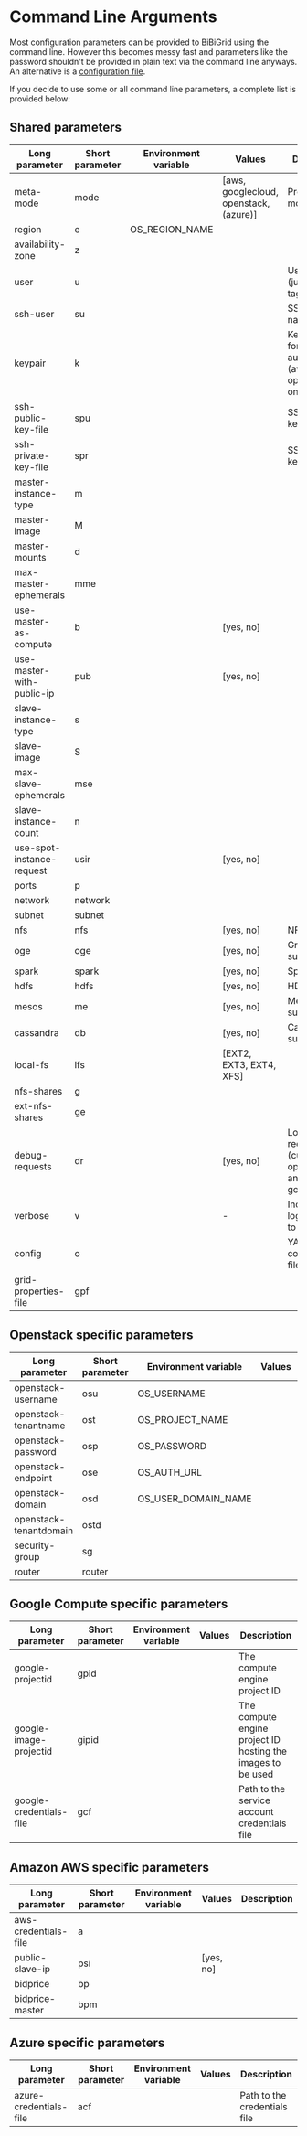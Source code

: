 # Command Line Arguments
Most configuration parameters can be provided to BiBiGrid using the command line.
However this becomes messy fast and parameters like the password shouldn't be provided
in plain text via the command line anyways. An alternative is a [configuration file](CONFIGURATION_SCHEMA.md).

If you decide to use some or all command line parameters, a complete list is provided below:

## Shared parameters
| Long parameter             | Short parameter | Environment variable | Values | Description                                          |
|----------------------------|-----------------|----------------------|--------|------------------------------------------------------|
| meta-mode                  | mode            |                      | [aws, googlecloud, openstack, (azure)] | Provider mode | 
| region                     | e               | OS_REGION_NAME       | | |
| availability-zone          | z               |                      | | |
| user                       | u               |                      | | User name (just for VM tagging) |
| ssh-user                   | su              |                      | | SSH user name |
| keypair                    | k               |                      | | Keypair name for authentication (aws and openstack only) |
| ssh-public-key-file        | spu             |                      | | SSH public key file |
| ssh-private-key-file       | spr             |                      | | SSH private key file |
| master-instance-type       | m               |                      | | |
| master-image               | M               |                      | | |
| master-mounts              | d               |                      | | |
| max-master-ephemerals      | mme             |                      | | |
| use-master-as-compute      | b               |                      | [yes, no] | |
| use-master-with-public-ip  | pub             |                      | [yes, no] | |
| slave-instance-type        | s               |                      | | |
| slave-image                | S               |                      | | |
| max-slave-ephemerals       | mse             |                      | | |
| slave-instance-count       | n               |                      | | |
| use-spot-instance-request  | usir            |                      | [yes, no] | |
| ports                      | p               |                      | | |
| network                    | network         |                      | | |
| subnet                     | subnet          |                      | | |
| nfs                        | nfs             |                      | [yes, no] | NFS support |
| oge                        | oge             |                      | [yes, no] | GridEngine support |
| spark                      | spark           |                      | [yes, no] | Spark support |
| hdfs                       | hdfs            |                      | [yes, no] | HDFS support |
| mesos                      | me              |                      | [yes, no] | Mesos support |
| cassandra                  | db              |                      | [yes, no] | Cassandra support |
| local-fs                   | lfs             |                      | [EXT2, EXT3, EXT4, XFS] | |
| nfs-shares                 | g               |                      | | |
| ext-nfs-shares             | ge              |                      | | |
| debug-requests             | dr              |                      | [yes, no] | Log HTTP requests (currently openstack and googlecloud) |
| verbose                    | v               |                      | - | Increase the logging level to verbose |
| config                     | o               |                      | | YAML configuration file |
| grid-properties-file       | gpf             |                      | | |

## Openstack specific parameters
| Long parameter             | Short parameter | Environment variable | Values | Description                                          |
|----------------------------|-----------------|----------------------|--------|------------------------------------------------------|
| openstack-username         | osu             | OS_USERNAME          | | |
| openstack-tenantname       | ost             | OS_PROJECT_NAME      | | |
| openstack-password         | osp             | OS_PASSWORD          | | |
| openstack-endpoint         | ose             | OS_AUTH_URL          | | |
| openstack-domain           | osd             | OS_USER_DOMAIN_NAME  | | |
| openstack-tenantdomain     | ostd            |                      | | |
| security-group             | sg              |                      | | |
| router                     | router          |                      | | |

## Google Compute specific parameters
| Long parameter             | Short parameter | Environment variable | Values | Description                                          |
|----------------------------|-----------------|----------------------|--------|------------------------------------------------------|
| google-projectid           | gpid            |                      | | The compute engine project ID |
| google-image-projectid     | gipid           |                      | | The compute engine project ID hosting the images to be used |
| google-credentials-file    | gcf             |                      | | Path to the service account credentials file |

## Amazon AWS specific parameters
| Long parameter             | Short parameter | Environment variable | Values | Description                                          |
|----------------------------|-----------------|----------------------|--------|------------------------------------------------------|
| aws-credentials-file       | a               |                      | | |
| public-slave-ip            | psi             |                      | [yes, no] | |
| bidprice                   | bp              |                      | | |
| bidprice-master            | bpm             |                      | | |

## Azure specific parameters
| Long parameter             | Short parameter | Environment variable | Values | Description                                          |
|----------------------------|-----------------|----------------------|--------|------------------------------------------------------|
| azure-credentials-file     | acf             |                      | | Path to the credentials file |
